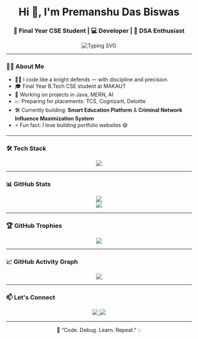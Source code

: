 <h1 align="center">Hi 👋, I'm Premanshu Das Biswas</h1>
<h3 align="center">🚀 Final Year CSE Student | 💻 Developer | 🎯 DSA Enthusiast</h3>

<p align="center">
  <img src="https://readme-typing-svg.herokuapp.com?font=Fira+Code&pause=1000&center=true&vCenter=true&width=435&lines=Passionate+Coder+%F0%9F%92%BB;Full+Stack+Developer+%F0%9F%92%A1;Placement+Ready+%F0%9F%9A%80;Always+Learning+New+Techs+%F0%9F%8C%9F" alt="Typing SVG" />
</p>

---

### 🧑‍💻 About Me
- 👨‍💻 I code like a knight defends — with discipline and precision. 
- 🎓 Final Year B.Tech CSE student at MAKAUT  
- 💼 Working on projects in Java, MERN, AI  
- 📈 Preparing for placements: TCS, Cognizant, Deloitte  
- 🛠️ Currently building: **Smart Education Platform** & **Criminal Network Influence Maximization System**  
- ⚡ Fun fact: I love building portfolio websites 😄  

---

### 🛠️ Tech Stack

<p align="center">
  <img src="https://skillicons.dev/icons?i=java,js,react,nodejs,express,mongodb,html,css,tailwind,bootstrap,git,github,python,c" />
</p>

---

### 📊 GitHub Stats

<p align="center">
  <img src="https://github-readme-stats.vercel.app/api?username=Premanshu22&show_icons=true&theme=github_dark&count_private=true" />
  <br/>
  <img src="https://github-readme-stats.vercel.app/api/top-langs/?username=Premanshu22&layout=compact&theme=github_dark" />
</p>

---

### 🏆 GitHub Trophies

<p align="center">
  <img src="https://github-profile-trophy.vercel.app/?username=Premanshu22&theme=darkhub&no-frame=true&row=1&column=7" />
</p>

---

### 📈 GitHub Activity Graph

<p align="center">
  <img src="https://github-readme-activity-graph.cyclic.app/graph?username=Premanshu22&theme=react-dark&hide_border=true" />
</p>

---

### 📫 Let's Connect

<p align="center">
  <a href="https://www.linkedin.com/in/premanshu-das-biswas-38562a205/" target="_blank">
    <img src="https://img.shields.io/badge/LinkedIn-blue?style=for-the-badge&logo=linkedin" />
  </a>
  <a href="mailto:premanshudb@example.com">
    <img src="https://img.shields.io/badge/Gmail-red?style=for-the-badge&logo=gmail&logoColor=white" />
  </a>
</p>

---

<p align="center">
  🧠 “Code. Debug. Learn. Repeat.” 💡
</p>
